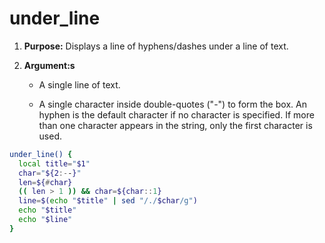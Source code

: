 # under_line

1. **Purpose:** Displays a line of hyphens/dashes under a line of text.

2. **Argument:s** 
   
   - A single line of text.
   
   - A single character inside double-quotes ("-") to form the box. An hyphen is the default character if no character is specified. If more than one character appears in the string, only the first character is used.

```bash
under_line() {
  local title="$1"
  char="${2:--}"
  len=${#char}
  (( len > 1 )) && char=${char::1}
  line=$(echo "$title" | sed "/./$char/g")
  echo "$title"
  echo "$line"
}
```
